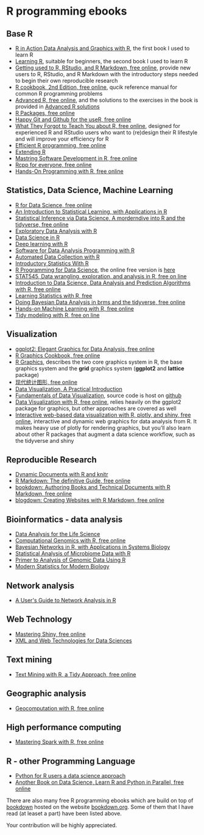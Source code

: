 # R programming ebooks

## Base R

- [R in Action Data Analysis and Graphics with R](R_in_Action_Data_Analysis_and_Graphics_with_R.pdf), the first book I used to learn R
- [Learning R](Learning_R.pdf), suitable for beginners, the second book I used to learn R
- [Getting used to R, RStudio, and R Markdown, free online](https://bookdown.org/chesterismay/rbasics/), provide new users to R, RStudio, and R Markdown with the introductory steps needed to begin their own reproducible research
- [R cookbook, 2nd Edition, free online](https://rc2e.com/), qucik reference manual for common R programming problems
- [Advanced R, free online](https://adv-r.hadley.nz/), and the solutions to the exercises in the book is provided in [Advanced R solutions](https://advanced-r-solutions.rbind.io/)
- [R Packages, free online](https://r-pkgs.org/)
- [Happy Git and Github for the useR, free online](https://happygitwithr.com/)
- [What They Forgot to Teach You about R, free online](https://rstats.wtf/), designed for experienced R and RStudio users who want to (re)design their R lifestyle and will improve your efficiency for R
- [Efficient R programming, free online](https://csgillespie.github.io/efficientR/)
- [Extending R](Extending_R.pdf)
- [Mastring Software Development in R, free online](https://bookdown.org/rdpeng/RProgDA/)
- [Rcpp for everyone, free online](https://teuder.github.io/rcpp4everyone_en/)
- [Hands-On Programming with R, free online](https://rstudio-education.github.io/hopr/)


## Statistics, Data Science, Machine Learning

- [R for Data Science, free online](https://r4ds.had.co.nz/)
- [An Introduction to Statistical Learning, with Applications in R](http://faculty.marshall.usc.edu/gareth-james/ISL/)
- [Statistical Inference via Data Science, A morderndive into R and the tidyverse, free online](https://moderndive.com/index.html)
- [Exploratory Data Analysis with R](Exploratory_Data_Analysis_with_R.pdf)
- [Data Science in R](Data_Science_in_R.pdf)
- [Deep learning with R](Deep_learning_with_R.pdf)
- [Software for Data Analysis Programming with R](Software_for_Data_Analysis_Programming_with_R.pdf)
- [Automated Data Collection with R](Automated_Data_Collection_with_R.pdf)
- [Introductory Statistics With R](Introductory_Statistics_With_R.pdf)
- [R Programming for Data Science](R_Programming_for_Data_Science.pdf), the online free version is [here](https://bookdown.org/rdpeng/rprogdatascience/)
- [STAT545, Data wrangling, exploration, and analysis in R, free on line](https://stat545.com/index.html)
- [Introduction to Data Science, Data Analysis and Prediction Algorithms with R, free online](https://rafalab.github.io/dsbook/)
- [Learning Statistics with R, free](https://learningstatisticswithr.com/)
- [Doing Bayesian Data Analysis in brms and the tidyverse, free online](https://bookdown.org/ajkurz/DBDA_recoded/)
- [Hands-on Machine Learning with R, free online](https://bradleyboehmke.github.io/HOML/)
- [Tidy modeling with R, free on line](https://www.tmwr.org/)

## Visualization

- [ggplot2: Elegant Graphics for Data Analysis, free online](https://ggplot2-book.org/index.html)
- [R Graphics Cookbook, free online](https://r-graphics.org/)
- [R Graphics](R_Graphics.pdf), describes the two core graphics system in R, the base graphics system and the **grid** graphics system (**ggplot2** and **lattice** package)
- [现代统计图形, free online](https://bookdown.org/xiangyun/msg/)
- [Data Visualization, A Practical Introduction](Data_Visualization_A_Practical_Introduction.pdf)
- [Fundamentals of Data Visualization](https://serialmentor.com/dataviz/), source code is host on [github](https://github.com/clauswilke/dataviz)
- [Data Visualization with R, free online](https://rkabacoff.github.io/datavis/), relies heavily on the ggplot2 package for graphics, but other approaches are covered as well
- [Interactive web-based data visualization with R, plotly, and shiny, free online](https://plotly-r.com/), interactive and dynamic web graphics for data analysis from R. It makes heavy use of plotly for rendering graphics, but you’ll also learn about other R packages that augment a data science workflow, such as the tidyverse and shiny


## Reproducible Research

- [Dynamic Documents with R and knitr](Dynamic_Documents_with_R_and_knitr.pdf)
- [R Markdown: The definitive Guide, free online](https://bookdown.org/yihui/rmarkdown/)
- [bookdown: Authoring Books and Technical Documents with R Markdown, free online](https://bookdown.org/yihui/bookdown/)
- [blogdown: Creating Websites with R Markdown, free online](https://bookdown.org/yihui/blogdown/)

## Bioinformatics - data analysis

- [Data Analysis for the Life Science](Data_Analysis_for_the_Life_Science.pdf)
- [Computational Genomics with R, free online](http://compgenomr.github.io/book/)
- [Bayesian Networks in R, with Applications in Systems Biology](Bayesian_Networks_in_R_with_Applications_in_system_biology.pdf)
- [Statistical Analysis of Microbiome Data with R](Statistical_Analysis_of_Microbiome_Data_with_R.pdf)
- [Primer to Analysis of Genomic Data Using R](Primer_to_Analysis_of_Genomic_Data_Using_R.pdf)
- [Modern Statistics for Modern Biology](http://web.stanford.edu/class/bios221/book/index.html)

## Network analysis

- [A User's Guide to Network Analysis in R](A_User's_Guide_to_Network_Analysis_in_R.pdf)

## Web Technology

- [Mastering Shiny, free online](https://mastering-shiny.org/)
- [XML and Web Technologies for Data Sciences](XML_and_Web_Technologies_for_Data_Sciences.pdf)

## Text mining

- [Text Mining with R, a Tidy Approach, free online](https://www.tidytextmining.com/)

## Geographic analysis

- [Geocomputation with R, free online](https://geocompr.robinlovelace.net/)

## High performance computing

- [Mastering Spark with R, free online](https://therinspark.com/)

## R - other Programming Language

- [Python for R users a data science approach](Python_for_R_users.pdf)
- [Another Book on Data Science, Learn R and Python in Parallel, free online](https://www.anotherbookondatascience.com/)

There are also many free R programming ebooks which are build on top  of [bookdown](https://github.com/rstudio/bookdown) hosted on the website [bookdown.org](whttps://bookdown.org/home/archive/). Some of them that I have read (at leaset a part) have been listed above.

Your contribution will be highly appreciated. 